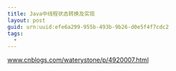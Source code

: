 ```yaml
---
title: Java中线程状态转换及实现
layout: post
guid: urn:uuid:efe6a299-955b-493b-9b26-d0e5f4f7cdc2
tags:
  - 
---
```



www.cnblogs.com/waterystone/p/4920007.html

